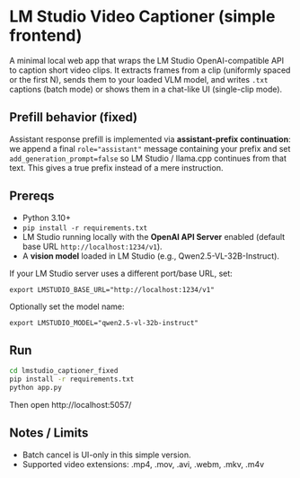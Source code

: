 
# LM Studio Video Captioner (simple frontend)

A minimal local web app that wraps the LM Studio OpenAI-compatible API to caption short video clips.
It extracts frames from a clip (uniformly spaced or the first N), sends them to your loaded VLM model,
and writes `.txt` captions (batch mode) or shows them in a chat-like UI (single-clip mode).

## Prefill behavior (fixed)
Assistant response prefill is implemented via **assistant-prefix continuation**:
we append a final `role="assistant"` message containing your prefix and set `add_generation_prompt=false`
so LM Studio / llama.cpp continues from that text. This gives a true prefix instead of a mere instruction.

## Prereqs

- Python 3.10+
- `pip install -r requirements.txt`
- LM Studio running locally with the **OpenAI API Server** enabled (default base URL `http://localhost:1234/v1`).
- A **vision model** loaded in LM Studio (e.g., Qwen2.5-VL-32B-Instruct).

If your LM Studio server uses a different port/base URL, set:
```
export LMSTUDIO_BASE_URL="http://localhost:1234/v1"
```
Optionally set the model name:
```
export LMSTUDIO_MODEL="qwen2.5-vl-32b-instruct"
```

## Run

```bash
cd lmstudio_captioner_fixed
pip install -r requirements.txt
python app.py
```
Then open http://localhost:5057/

## Notes / Limits

- Batch cancel is UI-only in this simple version.
- Supported video extensions: .mp4, .mov, .avi, .webm, .mkv, .m4v
